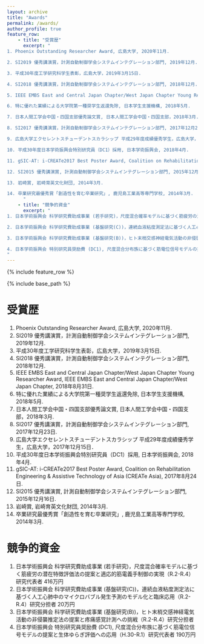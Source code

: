 ```yaml
---
layout: archive
title: "Awards"
permalink: /awards/
author_profile: true
feature_row:
    - title: "受賞歴"
      excerpt: "
1. Phoenix Outstanding Researcher Award, 広島大学, 2020年11月. 

2. SI2019 優秀講演賞，計測自動制御学会システムインテグレーション部門, 2019年12月.

3. 平成30年度工学研究科学生表彰，広島大学，2019年3月15日.

4. SI2018 優秀講演賞，計測自動制御学会システムインテグレーション部門, 2018年12月.

5. IEEE EMBS East and Central Japan Chapter/West Japan Chapter Young Researcher Award, IEEE EMBS East and Central Japan Chapter/West Japan Chapter, 2018年8月31日.

6. 特に優れた業績による大学院第一種奨学生返還免除, 日本学生支援機構, 2018年5月.

7. 日本人間工学会中国・四国支部優秀論文賞, 日本人間工学会中国・四国支部，2018年3月.

8. SI2017 優秀講演賞，計測自動制御学会システムインテグレーション部門, 2017年12月23日.

9. 広島大学エクセレントスチューデントスカラシップ 平成29年度成績優秀学生，広島大学，2017年12月15日．

10. 平成30年度日本学術振興会特別研究員（DC1）採用, 日本学術振興会, 2018年4月.

11. gSIC-AT: i-CREATe2017 Best Poster Award, Coalition on Rehabilitation Engineering & Assistive Technology of Asia (CREATe Asia), 2017年8月24日.

12. SI2015 優秀講演賞, 計測自動制御学会システムインテグレーション部門, 2015年12月16日.

13. 岩崎賞, 岩崎育英文化財団, 2014年3月.

14. 卒業研究最優秀賞「創造性を育む卒業研究」, 鹿児島工業高等専門学校, 2014年3月.
      "
    - title: "競争的資金"
      excerpt: "
1. 日本学術振興会 科学研究費助成事業 (若手研究)，尺度混合確率モデルに基づく筋疲労の潜在特徴評価法の提案と適応的筋電義手制御の実現（R.2-R.4）研究代表者 416万円

2. 日本学術振興会 科学研究費助成事業 (基盤研究(C))，連続血液粘度測定法に基づく人工心肺中のマイクロバブル発生予測のモデル化と臨床応用（R.2-R.4）研究分担者 20万円

3. 日本学術振興会 科学研究費助成事業 (基盤研究(B))，ヒト末梢交感神経電気活動の非侵襲推定法の提案と疼痛感覚計測への挑戦（R.2-R.4）研究分担者

4. 日本学術振興会 特別研究員奨励費 (DC1), 尺度混合分布族に基づく筋電位信号モデルの提案と生体ゆらぎ評価への応用（H.30-R.1）研究代表者 190万円
"
---
```


{% include feature_row %}

{% include base_path %}


# 受賞歴
1. Phoenix Outstanding Researcher Award, 広島大学, 2020年11月. 
2. SI2019 優秀講演賞，計測自動制御学会システムインテグレーション部門, 2019年12月.
3. 平成30年度工学研究科学生表彰，広島大学，2019年3月15日.
4. SI2018 優秀講演賞，計測自動制御学会システムインテグレーション部門, 2018年12月.
5. IEEE EMBS East and Central Japan Chapter/West Japan Chapter Young Researcher Award, IEEE EMBS East and Central Japan Chapter/West Japan Chapter, 2018年8月31日.
6. 特に優れた業績による大学院第一種奨学生返還免除, 日本学生支援機構, 2018年5月.
7. 日本人間工学会中国・四国支部優秀論文賞, 日本人間工学会中国・四国支部，2018年3月.
8. SI2017 優秀講演賞，計測自動制御学会システムインテグレーション部門, 2017年12月23日.
9. 広島大学エクセレントスチューデントスカラシップ 平成29年度成績優秀学生，広島大学，2017年12月15日．
10. 平成30年度日本学術振興会特別研究員（DC1）採用, 日本学術振興会, 2018年4月.
11. gSIC-AT: i-CREATe2017 Best Poster Award, Coalition on Rehabilitation Engineering & Assistive Technology of Asia (CREATe Asia), 2017年8月24日.
12. SI2015 優秀講演賞, 計測自動制御学会システムインテグレーション部門, 2015年12月16日.
13. 岩崎賞, 岩崎育英文化財団, 2014年3月.
14. 卒業研究最優秀賞「創造性を育む卒業研究」, 鹿児島工業高等専門学校, 2014年3月.


# 競争的資金
1. 日本学術振興会 科学研究費助成事業 (若手研究)，尺度混合確率モデルに基づく筋疲労の潜在特徴評価法の提案と適応的筋電義手制御の実現（R.2-R.4）研究代表者 416万円
2. 日本学術振興会 科学研究費助成事業 (基盤研究(C))，連続血液粘度測定法に基づく人工心肺中のマイクロバブル発生予測のモデル化と臨床応用（R.2-R.4）研究分担者 20万円
3. 日本学術振興会 科学研究費助成事業 (基盤研究(B))，ヒト末梢交感神経電気活動の非侵襲推定法の提案と疼痛感覚計測への挑戦（R.2-R.4）研究分担者
4. 日本学術振興会 特別研究員奨励費 (DC1), 尺度混合分布族に基づく筋電位信号モデルの提案と生体ゆらぎ評価への応用（H.30-R.1）研究代表者 190万円


